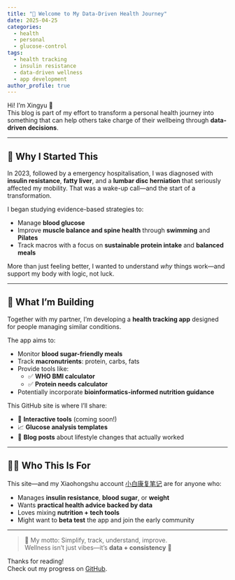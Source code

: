 ```yaml
---
title: "🌱 Welcome to My Data-Driven Health Journey"
date: 2025-04-25
categories:
  - health
  - personal
  - glucose-control
tags:
  - health tracking
  - insulin resistance
  - data-driven wellness
  - app development
author_profile: true
---
```


Hi! I’m Xingyu 👋  
This blog is part of my effort to transform a personal health journey into something that can help others take charge of their wellbeing through **data-driven decisions**.

---

## 🧬 Why I Started This

In 2023, followed by a emergency hospitalisation, I was diagnosed with **insulin resistance**, **fatty liver**, and a **lumbar disc herniation** that seriously affected my mobility. That was a wake-up call—and the start of a transformation.

I began studying evidence-based strategies to:
- Manage **blood glucose**
- Improve **muscle balance and spine health** through **swimming** and **Pilates**
- Track macros with a focus on **sustainable protein intake** and **balanced meals**

More than just feeling better, I wanted to understand *why* things work—and support my body with logic, not luck.

---

## 📱 What I’m Building

Together with my partner, I’m developing a **health tracking app** designed for people managing similar conditions.

The app aims to:
- Monitor **blood sugar-friendly meals**
- Track **macronutrients**: protein, carbs, fats
- Provide tools like:
  - ✅ **WHO BMI calculator**
  - ✅ **Protein needs calculator**
- Potentially incorporate **bioinformatics-informed nutrition guidance**

This GitHub site is where I’ll share:
- 🧮 **Interactive tools** (coming soon!)
- 📈 **Glucose analysis templates**
- 📝 **Blog posts** about lifestyle changes that actually worked

---

## 👩‍💻 Who This Is For

This site—and my Xiaohongshu account [小白康复笔记](https://www.xiaohongshu.com/user/profile/666136620000000007006d84?xsec_token=YBJSX4Wwf9uVdh1P1lXS-CoNhIyfXXf6pNGUu1PMmSIl8=&xsec_source=app_share&xhsshare=CopyLink&appuid=666136620000000007006d84&apptime=1745546214&share_id=d4f9bef9f68e498d8e005215e3bb3edc) are for anyone who:

- Manages **insulin resistance**, **blood sugar**, or **weight**
- Wants **practical health advice backed by data**
- Loves mixing **nutrition + tech tools**
- Might want to **beta test** the app and join the early community

---

> 🧠 My motto: Simplify, track, understand, improve.  
> Wellness isn’t just vibes—it’s **data + consistency** 💪

Thanks for reading!  
Check out my progress on [GitHub](https://github.com/xc017).
